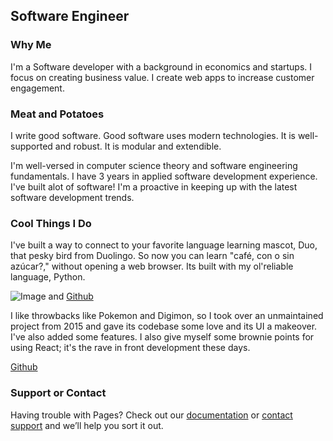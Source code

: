 ## Software Engineer


### Why Me

I'm a Software developer with a background in economics and startups. I focus on creating business value. I create web apps to increase customer engagement.

### Meat and Potatoes

I write good software. Good software uses modern technologies. It is well-supported and robust. It is modular and extendible.

I'm well-versed in computer science theory and software engineering fundamentals. I have 3 years in applied software development experience. I've built alot of software! I'm a proactive in keeping up with the latest software development trends.

### Cool Things I Do

I've built a way to connect to your favorite language learning mascot, Duo, that pesky bird from Duolingo. So now you can learn "café, con o sin azúcar?," without opening a web browser. Its built with my ol'reliable language, Python.

![Image](https://camo.githubusercontent.com/c0135377d857d89b040c165756ec41f332ba9839/68747470733a2f2f7669676e657474652e77696b69612e6e6f636f6f6b69652e6e65742f64756f6c696e676f2f696d616765732f622f62652f44756f5f323031392e706e672f7265766973696f6e2f6c61746573743f63623d3230313930333037313433373034) and [Github](https://github.com/normandy14/duoTerminal) 

I like throwbacks like Pokemon and Digimon, so I took over an unmaintained project from 2015 and gave its codebase some love and its UI a makeover. I've also added some features. I also give myself some brownie points for using React; it's the rave in front development these days. 

[Github](https://github.com/normandy14/yugiohCardPreview) 

### Support or Contact

Having trouble with Pages? Check out our [documentation](https://help.github.com/categories/github-pages-basics/) or [contact support](https://github.com/contact) and we’ll help you sort it out.
